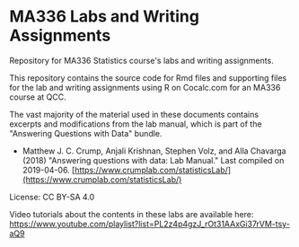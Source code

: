 # MA336 Labs and Writing Assignments
Repository for MA336 Statistics course's labs and writing assignments.

This repository contains the source code for Rmd files and supporting files for the lab and writing assignments using R 
on Cocalc.com for an MA336 course at QCC.

The vast majority of the material used in these documents contains excerpts and modifications from 
the lab manual, which is part of the "Answering Questions with Data" bundle.

* Matthew J. C. Crump, Anjali Krishnan, Stephen Volz, and Alla Chavarga (2018) "Answering questions with data: Lab Manual." 
Last compiled on 2019-04-06. [https://www.crumplab.com/statisticsLab/](https://www.crumplab.com/statisticsLab/)

License: CC BY-SA 4.0

Video tutorials about the contents in these labs are available here: 
https://www.youtube.com/playlist?list=PL2z4p4gzJ_rOt31AAxGi37rVM-tsy-aQ9

